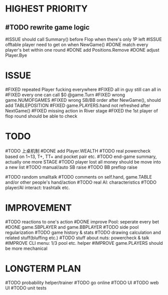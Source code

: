 # HIGHEST PRIORITY
## #TODO rewrite game logic

#ISSUE should call Summary() before Flop when there's only 1P left
#ISSUE offtable player need to get on when NewGame()
#DONE match every player's bet within one round
#DONE add Positions.Remove
#DONE adjust Player.Bye

# ISSUE
#FIXED repeated Player fucking everywhere
#FIXED all in guy still can all in
#FIXED every one can call $0 @game.Turn
#FIXED wrong game.NUMOFGAMES
#FIXED wrong SB/BB order after NewGame(), should add TABLEPOSITION
#FIXED game.PLAYERS.hand not refreshed after NextGame()
#FIXED missing action in River stage
#FIXED the 1st player of flop round should be able to check

# TODO
#TODO 上桌机制
#DONE add Player.WEALTH
#TODO real powercheck based on 1~13, T+, TT+ and pocket pair etc.
#TODO end-game summary, actually one more STAGE
#TODO player lost all money should be move into a new list
#TODO manual/auto SB raise
#TODO BB preflop raise

#TODO random smalltalk
#TODO comments on self.hand, game.TABLE and/or other people's hand/action
#TODO real AI: characteristics
#TODO player/AI interact: trashtalk etc.

# IMPROVEMENT
#TODO reactions to one's action
#DONE improve Pool: seperate every bet
#DONE game.SBPLAYER and game.BBPLAYER
#TODO side pool regularization
#TODO game history & stats
#TODO drawing calculation and related stuff(bluffing etc.)
#TODO stuff about nuts: powercheck & talk
#IMPROVE CLI menu: 1/3 pool etc. helper
#IMPROVE game.PLAYERS should be more mechanical

# LONGTERM PLAN
#TODO probability helper/trainer
#TODO go online
#TODO UI
#TODO web UI
#TODO unit tests